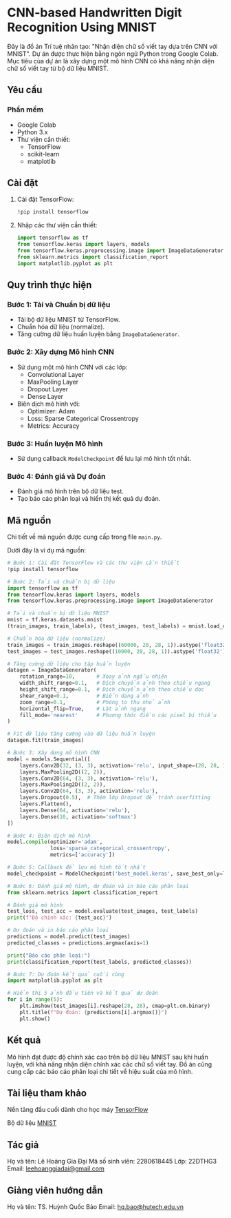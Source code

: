 # CNN-based Handwritten Digit Recognition Using MNIST
Đây là đồ án Trí tuệ nhân tạo: "Nhận diện chữ số viết tay dựa trên CNN với MNIST". Dự án được thực hiện bằng ngôn ngữ Python trong Google Colab. Mục tiêu của dự án là xây dựng một mô hình CNN có khả năng nhận diện chữ số viết tay từ bộ dữ liệu MNIST.

## Yêu cầu

### Phần mềm

- Google Colab
- Python 3.x
- Thư viện cần thiết:
  - TensorFlow
  - scikit-learn
  - matplotlib

## Cài đặt

1. Cài đặt TensorFlow:

   ```bash
   !pip install tensorflow
   ```

2. Nhập các thư viện cần thiết:

   ```python
   import tensorflow as tf
   from tensorflow.keras import layers, models
   from tensorflow.keras.preprocessing.image import ImageDataGenerator
   from sklearn.metrics import classification_report
   import matplotlib.pyplot as plt
   ```

## Quy trình thực hiện

### Bước 1: Tải và Chuẩn bị dữ liệu

- Tải bộ dữ liệu MNIST từ TensorFlow.
- Chuẩn hóa dữ liệu (normalize).
- Tăng cường dữ liệu huấn luyện bằng `ImageDataGenerator`.

### Bước 2: Xây dựng Mô hình CNN

- Sử dụng một mô hình CNN với các lớp:
  - Convolutional Layer
  - MaxPooling Layer
  - Dropout Layer
  - Dense Layer
- Biên dịch mô hình với:
  - Optimizer: Adam
  - Loss: Sparse Categorical Crossentropy
  - Metrics: Accuracy

### Bước 3: Huấn luyện Mô hình

- Sử dụng callback `ModelCheckpoint` để lưu lại mô hình tốt nhất.

### Bước 4: Đánh giá và Dự đoán

- Đánh giá mô hình trên bộ dữ liệu test.
- Tạo báo cáo phân loại và hiển thị kết quả dự đoán.

## Mã nguồn

Chi tiết về mã nguồn được cung cấp trong file `main.py`.

Dưới đây là ví dụ mã nguồn:

```python
# Bước 1: Cài đặt TensorFlow và các thư viện cần thiết 
!pip install tensorflow

# Bước 2: Tải và chuẩn bị dữ liệu
import tensorflow as tf
from tensorflow.keras import layers, models
from tensorflow.keras.preprocessing.image import ImageDataGenerator

# Tải và chuẩn bị dữ liệu MNIST
mnist = tf.keras.datasets.mnist
(train_images, train_labels), (test_images, test_labels) = mnist.load_data()

# Chuẩn hóa dữ liệu (normalize)
train_images = train_images.reshape((60000, 28, 28, 1)).astype('float32') / 255
test_images = test_images.reshape((10000, 28, 28, 1)).astype('float32') / 255

# Tăng cường dữ liệu cho tập huấn luyện
datagen = ImageDataGenerator(
    rotation_range=10,       # Xoay ảnh ngẫu nhiên
    width_shift_range=0.1,   # Dịch chuyển ảnh theo chiều ngang
    height_shift_range=0.1,  # Dịch chuyển ảnh theo chiều dọc
    shear_range=0.1,         # Biến dạng ảnh
    zoom_range=0.1,          # Phóng to thu nhỏ ảnh
    horizontal_flip=True,    # Lật ảnh ngang
    fill_mode='nearest'      # Phương thức điền các pixel bị thiếu
)

# Fit dữ liệu tăng cường vào dữ liệu huấn luyện
datagen.fit(train_images)

# Bước 3: Xây dựng mô hình CNN
model = models.Sequential([
    layers.Conv2D(32, (3, 3), activation='relu', input_shape=(28, 28, 1)),
    layers.MaxPooling2D((2, 2)),
    layers.Conv2D(64, (3, 3), activation='relu'),
    layers.MaxPooling2D((2, 2)),
    layers.Conv2D(64, (3, 3), activation='relu'),
    layers.Dropout(0.5),  # Thêm lớp Dropout để tránh overfitting
    layers.Flatten(),
    layers.Dense(64, activation='relu'),
    layers.Dense(10, activation='softmax')
])

# Bước 4: Biên dịch mô hình
model.compile(optimizer='adam',
              loss='sparse_categorical_crossentropy',
              metrics=['accuracy'])

# Bước 5: Callback để lưu mô hình tốt nhất
model_checkpoint = ModelCheckpoint('best_model.keras', save_best_only=True) # Thay đổi phần mở rộng thành .keras

# Bước 6: Đánh giá mô hình, dự đoán và in báo cáo phân loại
from sklearn.metrics import classification_report

# Đánh giá mô hình
test_loss, test_acc = model.evaluate(test_images, test_labels)
print(f"Độ chính xác: {test_acc}")

# Dự đoán và in báo cáo phân loại
predictions = model.predict(test_images)
predicted_classes = predictions.argmax(axis=1)

print("Báo cáo phân loại:")
print(classification_report(test_labels, predicted_classes))

# Bước 7: Dự đoán kết quả cuối cùng
import matplotlib.pyplot as plt

# Hiển thị 5 ảnh đầu tiên và kết quả dự đoán
for i in range(5):
    plt.imshow(test_images[i].reshape(28, 28), cmap=plt.cm.binary)
    plt.title(f"Dự đoán: {predictions[i].argmax()}")
    plt.show()
```

## Kết quả

Mô hình đạt được độ chính xác cao trên bộ dữ liệu MNIST sau khi huấn luyện, với khả năng nhận diện chính xác các chữ số viết tay. Đồ án cũng cung cấp các báo cáo phân loại chi tiết về hiệu suất của mô hình.

## Tài liệu tham khảo

Nền tảng đầu cuối dành cho học máy [TensorFlow](https://www.tensorflow.org/)

Bộ dữ liệu [MNIST](http://yann.lecun.com/exdb/mnist/)

## Tác giả

Họ và tên: Lê Hoàng Gia Đại
Mã số sinh viên: 2280618445
Lớp: 22DTHG3\
Email: [leehoanggiadai@gmail.com](mailto\:leehoanggiadai@gmail.com)

## Giảng viên hướng dẫn

Họ và tên: TS. Huỳnh Quốc Bảo 
Email: [hq.bao@hutech.edu.vn](mailto\:hq.bao@hutech.edu.vn)

